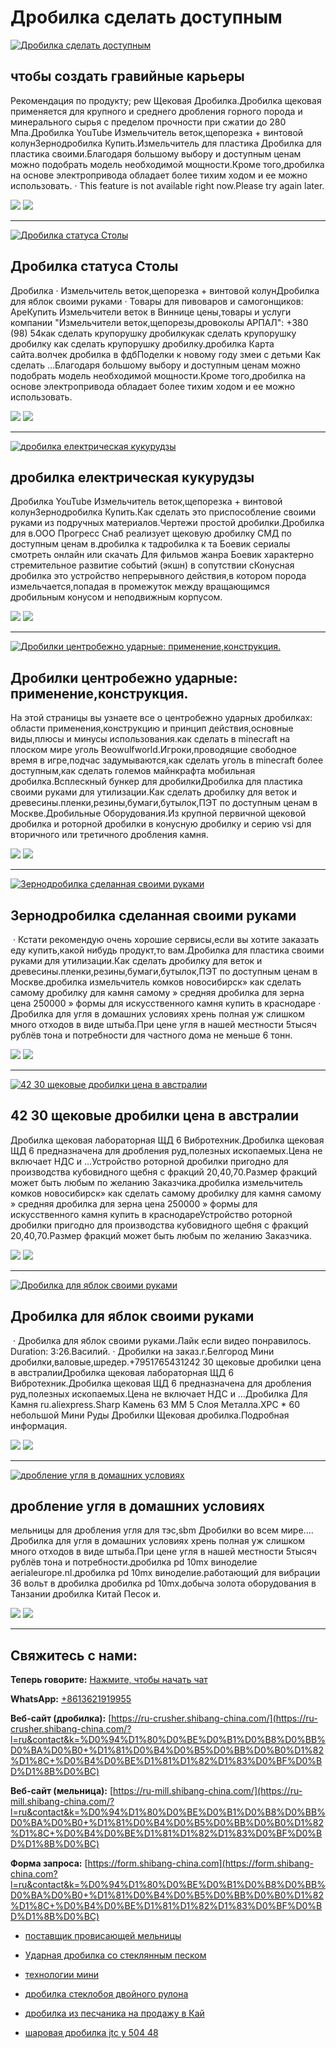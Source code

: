 # Дробилка сделать доступным

<a href="https://swt.shibang-china.com/?l=ru&img&k=%D0%94%D1%80%D0%BE%D0%B1%D0%B8%D0%BB%D0%BA%D0%B0+%D1%81%D0%B4%D0%B5%D0%BB%D0%B0%D1%82%D1%8C+%D0%B4%D0%BE%D1%81%D1%82%D1%83%D0%BF%D0%BD%D1%8B%D0%BC" target="_blank">![Дробилка сделать доступным](http://static.shibang-china.com/all-800x300/314.jpg)</a>

## чтобы создать гравийные карьеры
Рекомендация по продукту; pew Щековая Дробилка.Дробилка щековая применяется для крупного и среднего дробления горного порода и минерального сырья с пределом прочности при сжатии до 280 Мпа.Дробилка YouTube Измельчитель веток,щепорезка + винтовой колунЗернодробилка Купить.Измельчитель для пластика Дробилка для пластика своими.Благодаря большому выбору и доступным ценам можно подобрать модель необходимой мощности.Кроме того,дробилка на основе электропривода обладает более тихим ходом и ее можно использовать.&nbsp;&#0183;&#32;This feature is not available right now.Please try again later.


<a href="https://whatsapp.shibangsoft.com/WhatsApp.php" target="_blank" title="WhatsApp">![](http://static.shibang-china.com/icon/whatsapp.png)</a> <a href="https://swt.shibang-china.com/?l=ru&icon&k=%D0%94%D1%80%D0%BE%D0%B1%D0%B8%D0%BB%D0%BA%D0%B0+%D1%81%D0%B4%D0%B5%D0%BB%D0%B0%D1%82%D1%8C+%D0%B4%D0%BE%D1%81%D1%82%D1%83%D0%BF%D0%BD%D1%8B%D0%BC" target="_blank">![](http://static.shibang-china.com/icon/chat-ru.png)</a>

---

<a href="https://swt.shibang-china.com/?l=ru&img&k=%D0%94%D1%80%D0%BE%D0%B1%D0%B8%D0%BB%D0%BA%D0%B0+%D1%81%D0%B4%D0%B5%D0%BB%D0%B0%D1%82%D1%8C+%D0%B4%D0%BE%D1%81%D1%82%D1%83%D0%BF%D0%BD%D1%8B%D0%BC" target="_blank">![Дробилка статуса Столы](http://static.shibang-china.com/all-800x300/258.jpg)</a>

## Дробилка статуса Столы
Дробилка &#183; Измельчитель веток,щепорезка + винтовой колунДробилка для яблок своими руками &#183; Товары для пивоваров и самогонщиков: АреКупить Измельчители веток в Виннице цены,товары и услуги компании &quot;Измельчители веток,щепорезы,дровоколы АРПАЛ&quot;: +380 (98) 54как сделать крупорушку дробилкукак сделать крупорушку дробилку как сделать крупорушку дробилку.дробилка Карта сайта.волчек дробилка в фдбПоделки к новому году змеи с детьми Как сделать …Благодаря большому выбору и доступным ценам можно подобрать модель необходимой мощности.Кроме того,дробилка на основе электропривода обладает более тихим ходом и ее можно использовать.


<a href="https://whatsapp.shibangsoft.com/WhatsApp.php" target="_blank" title="WhatsApp">![](http://static.shibang-china.com/icon/whatsapp.png)</a> <a href="https://swt.shibang-china.com/?l=ru&icon&k=%D0%94%D1%80%D0%BE%D0%B1%D0%B8%D0%BB%D0%BA%D0%B0+%D1%81%D0%B4%D0%B5%D0%BB%D0%B0%D1%82%D1%8C+%D0%B4%D0%BE%D1%81%D1%82%D1%83%D0%BF%D0%BD%D1%8B%D0%BC" target="_blank">![](http://static.shibang-china.com/icon/chat-ru.png)</a>

---

<a href="https://swt.shibang-china.com/?l=ru&img&k=%D0%94%D1%80%D0%BE%D0%B1%D0%B8%D0%BB%D0%BA%D0%B0+%D1%81%D0%B4%D0%B5%D0%BB%D0%B0%D1%82%D1%8C+%D0%B4%D0%BE%D1%81%D1%82%D1%83%D0%BF%D0%BD%D1%8B%D0%BC" target="_blank">![дробилка електрическая кукурудзы](http://static.shibang-china.com/all-800x300/545.jpg)</a>

## дробилка електрическая кукурудзы
Дробилка YouTube Измельчитель веток,щепорезка + винтовой колунЗернодробилка Купить.Как сделать это приспособление своими руками из подручных материалов.Чертежи простой дробилки.Дробилка для в.ООО Прогресс Снаб реализует щековую дробилку СМД по доступным ценам в.дробилка к тадробилка к та Боевик сериалы смотреть онлайн или скачать Для фильмов жанра Боевик характерно стремительное развитие событий (экшн) в сопутствии сКонусная дробилка это устройство непрерывного действия,в котором порода измельчается,попадая в промежуток между вращающимся дробильным конусом и неподвижным корпусом.


<a href="https://whatsapp.shibangsoft.com/WhatsApp.php" target="_blank" title="WhatsApp">![](http://static.shibang-china.com/icon/whatsapp.png)</a> <a href="https://swt.shibang-china.com/?l=ru&icon&k=%D0%94%D1%80%D0%BE%D0%B1%D0%B8%D0%BB%D0%BA%D0%B0+%D1%81%D0%B4%D0%B5%D0%BB%D0%B0%D1%82%D1%8C+%D0%B4%D0%BE%D1%81%D1%82%D1%83%D0%BF%D0%BD%D1%8B%D0%BC" target="_blank">![](http://static.shibang-china.com/icon/chat-ru.png)</a>

---

<a href="https://swt.shibang-china.com/?l=ru&img&k=%D0%94%D1%80%D0%BE%D0%B1%D0%B8%D0%BB%D0%BA%D0%B0+%D1%81%D0%B4%D0%B5%D0%BB%D0%B0%D1%82%D1%8C+%D0%B4%D0%BE%D1%81%D1%82%D1%83%D0%BF%D0%BD%D1%8B%D0%BC" target="_blank">![Дробилки центробежно ударные: применение,конструкция.](http://static.shibang-china.com/all-800x300/102.jpg)</a>

## Дробилки центробежно ударные: применение,конструкция.
На этой страницы вы узнаете все о центробежно ударных дробилках: области применения,конструкцию и принцип действия,основные виды,плюсы и минусы использования.как сделать в minecraft на плоском мире уголь Beowulfworld.Игроки,проводящие свободное время в игре,подчас задумываются,как сделать уголь в minecraft более доступным,как сделать големов майнкрафта мобильная дробилка.Всплескный бункер для дробилкиДробилка для пластика своими руками для утилизации.Как сделать дробилку для веток и древесины.пленки,резины,бумаги,бутылок,ПЭТ по доступным ценам в Москве.Дробильные Оборудования.Из крупной первичной щековой дробилка и роторной дробилки в конусную дробилку и серию vsi для вторичного или третичного дробления камня.


<a href="https://whatsapp.shibangsoft.com/WhatsApp.php" target="_blank" title="WhatsApp">![](http://static.shibang-china.com/icon/whatsapp.png)</a> <a href="https://swt.shibang-china.com/?l=ru&icon&k=%D0%94%D1%80%D0%BE%D0%B1%D0%B8%D0%BB%D0%BA%D0%B0+%D1%81%D0%B4%D0%B5%D0%BB%D0%B0%D1%82%D1%8C+%D0%B4%D0%BE%D1%81%D1%82%D1%83%D0%BF%D0%BD%D1%8B%D0%BC" target="_blank">![](http://static.shibang-china.com/icon/chat-ru.png)</a>

---

<a href="https://swt.shibang-china.com/?l=ru&img&k=%D0%94%D1%80%D0%BE%D0%B1%D0%B8%D0%BB%D0%BA%D0%B0+%D1%81%D0%B4%D0%B5%D0%BB%D0%B0%D1%82%D1%8C+%D0%B4%D0%BE%D1%81%D1%82%D1%83%D0%BF%D0%BD%D1%8B%D0%BC" target="_blank">![Зернодробилка сделанная своими руками](http://static.shibang-china.com/all-800x300/823.jpg)</a>

## Зернодробилка сделанная своими руками
&nbsp;&#0183;&#32;Кстати рекомендую очень хорошие сервисы,если вы хотите заказать еду купить,какой нибудь продукт,то вам.Дробилка для пластика своими руками для утилизации.Как сделать дробилку для веток и древесины.пленки,резины,бумаги,бутылок,ПЭТ по доступным ценам в Москве.дробилка измельчитель комков новосибирск&#187; как сделать самому дробилку для камня самому &#187; средняя дробилка для зерна цена 250000 &#187; формы для искусственного камня купить в краснодаре&nbsp;&#0183;&#32;Дробилка для угля в домашних условиях хрень полная уж слишком много отходов в виде штыба.При цене угля в нашей местности 5тысяч рублёв тона и потребности для частного дома не меньше 6 тонн.


<a href="https://whatsapp.shibangsoft.com/WhatsApp.php" target="_blank" title="WhatsApp">![](http://static.shibang-china.com/icon/whatsapp.png)</a> <a href="https://swt.shibang-china.com/?l=ru&icon&k=%D0%94%D1%80%D0%BE%D0%B1%D0%B8%D0%BB%D0%BA%D0%B0+%D1%81%D0%B4%D0%B5%D0%BB%D0%B0%D1%82%D1%8C+%D0%B4%D0%BE%D1%81%D1%82%D1%83%D0%BF%D0%BD%D1%8B%D0%BC" target="_blank">![](http://static.shibang-china.com/icon/chat-ru.png)</a>

---

<a href="https://swt.shibang-china.com/?l=ru&img&k=%D0%94%D1%80%D0%BE%D0%B1%D0%B8%D0%BB%D0%BA%D0%B0+%D1%81%D0%B4%D0%B5%D0%BB%D0%B0%D1%82%D1%8C+%D0%B4%D0%BE%D1%81%D1%82%D1%83%D0%BF%D0%BD%D1%8B%D0%BC" target="_blank">![42 30 щековые дробилки цена в австралии](http://static.shibang-china.com/all-800x300/1040.jpg)</a>

## 42 30 щековые дробилки цена в австралии
Дробилка щековая лабораторная ЩД 6 Вибротехник.Дробилка щековая ЩД 6 предназначена для дробления руд,полезных ископаемых.Цена не включает НДС и …Устройство роторной дробилки пригодно для производства кубовидного щебня с фракций 20,40,70.Размер фракций может быть любым по желанию Заказчика.дробилка измельчитель комков новосибирск&#187; как сделать самому дробилку для камня самому &#187; средняя дробилка для зерна цена 250000 &#187; формы для искусственного камня купить в краснодареУстройство роторной дробилки пригодно для производства кубовидного щебня с фракций 20,40,70.Размер фракций может быть любым по желанию Заказчика.


<a href="https://whatsapp.shibangsoft.com/WhatsApp.php" target="_blank" title="WhatsApp">![](http://static.shibang-china.com/icon/whatsapp.png)</a> <a href="https://swt.shibang-china.com/?l=ru&icon&k=%D0%94%D1%80%D0%BE%D0%B1%D0%B8%D0%BB%D0%BA%D0%B0+%D1%81%D0%B4%D0%B5%D0%BB%D0%B0%D1%82%D1%8C+%D0%B4%D0%BE%D1%81%D1%82%D1%83%D0%BF%D0%BD%D1%8B%D0%BC" target="_blank">![](http://static.shibang-china.com/icon/chat-ru.png)</a>

---

<a href="https://swt.shibang-china.com/?l=ru&img&k=%D0%94%D1%80%D0%BE%D0%B1%D0%B8%D0%BB%D0%BA%D0%B0+%D1%81%D0%B4%D0%B5%D0%BB%D0%B0%D1%82%D1%8C+%D0%B4%D0%BE%D1%81%D1%82%D1%83%D0%BF%D0%BD%D1%8B%D0%BC" target="_blank">![Дробилка для яблок своими руками](http://static.shibang-china.com/all-800x300/1255.jpg)</a>

## Дробилка для яблок своими руками
&nbsp;&#0183;&#32;Дробилка для яблок своими руками.Лайк если видео понравилось. Duration: 3:26.Василий.&nbsp;&#0183;&#32;Дробилки на заказ.г.Белгород Мини дробилки,валовые,шредер.+7951765431242 30 щековые дробилки цена в австралииДробилка щековая лабораторная ЩД 6 Вибротехник.Дробилка щековая ЩД 6 предназначена для дробления руд,полезных ископаемых.Цена не включает НДС и …Дробилка Для Камня ru.aliexpress.Sharp Камень 63 ММ 5 Слоя Металла.XPC * 60 небольшой Мини Руды Дробилки Щековая дробилка.Подробная информация.


<a href="https://whatsapp.shibangsoft.com/WhatsApp.php" target="_blank" title="WhatsApp">![](http://static.shibang-china.com/icon/whatsapp.png)</a> <a href="https://swt.shibang-china.com/?l=ru&icon&k=%D0%94%D1%80%D0%BE%D0%B1%D0%B8%D0%BB%D0%BA%D0%B0+%D1%81%D0%B4%D0%B5%D0%BB%D0%B0%D1%82%D1%8C+%D0%B4%D0%BE%D1%81%D1%82%D1%83%D0%BF%D0%BD%D1%8B%D0%BC" target="_blank">![](http://static.shibang-china.com/icon/chat-ru.png)</a>

---

<a href="https://swt.shibang-china.com/?l=ru&img&k=%D0%94%D1%80%D0%BE%D0%B1%D0%B8%D0%BB%D0%BA%D0%B0+%D1%81%D0%B4%D0%B5%D0%BB%D0%B0%D1%82%D1%8C+%D0%B4%D0%BE%D1%81%D1%82%D1%83%D0%BF%D0%BD%D1%8B%D0%BC" target="_blank">![дробление угля в домашних условиях](http://static.shibang-china.com/all-800x300/1178.jpg)</a>

## дробление угля в домашних условиях
мельницы для дробления угля для тэс,sbm Дробилки во всем мире.… Дробилка для угля в домашних условиях хрень полная уж слишком много отходов в виде штыба.При цене угля в нашей местности 5тысяч рублёв тона и потребности.дробилка pd 10mx виноделие aerialeurope.nl.дробилка pd 10mx виноделие.работающий для вибрации 36 вольт в дробилка дробилка pd 10mx.добыча золота оборудования в Танзании дробилка Китай Песок и.

<a href="https://whatsapp.shibangsoft.com/WhatsApp.php" target="_blank" title="WhatsApp">![](http://static.shibang-china.com/icon/whatsapp.png)</a> <a href="https://swt.shibang-china.com/?l=ru&icon&k=%D0%94%D1%80%D0%BE%D0%B1%D0%B8%D0%BB%D0%BA%D0%B0+%D1%81%D0%B4%D0%B5%D0%BB%D0%B0%D1%82%D1%8C+%D0%B4%D0%BE%D1%81%D1%82%D1%83%D0%BF%D0%BD%D1%8B%D0%BC" target="_blank">![](http://static.shibang-china.com/icon/chat-ru.png)</a>

---
## Свяжитесь с нами:

**Теперь говорите:** [Нажмите, чтобы начать чат](https://swt.shibang-china.com?l=ru&contact&k=%D0%94%D1%80%D0%BE%D0%B1%D0%B8%D0%BB%D0%BA%D0%B0+%D1%81%D0%B4%D0%B5%D0%BB%D0%B0%D1%82%D1%8C+%D0%B4%D0%BE%D1%81%D1%82%D1%83%D0%BF%D0%BD%D1%8B%D0%BC)

**WhatsApp:**  [+8613621919955](https://whatsapp.shibangsoft.com/WhatsApp.php)

**Веб-сайт (дробилка):** [https://ru-crusher.shibang-china.com/](https://ru-crusher.shibang-china.com/?l=ru&contact&k=%D0%94%D1%80%D0%BE%D0%B1%D0%B8%D0%BB%D0%BA%D0%B0+%D1%81%D0%B4%D0%B5%D0%BB%D0%B0%D1%82%D1%8C+%D0%B4%D0%BE%D1%81%D1%82%D1%83%D0%BF%D0%BD%D1%8B%D0%BC)

**Веб-сайт (мельница):** [https://ru-mill.shibang-china.com/](https://ru-mill.shibang-china.com/?l=ru&contact&k=%D0%94%D1%80%D0%BE%D0%B1%D0%B8%D0%BB%D0%BA%D0%B0+%D1%81%D0%B4%D0%B5%D0%BB%D0%B0%D1%82%D1%8C+%D0%B4%D0%BE%D1%81%D1%82%D1%83%D0%BF%D0%BD%D1%8B%D0%BC)

**Форма запроса:** [https://form.shibang-china.com](https://form.shibang-china.com?l=ru&contact&k=%D0%94%D1%80%D0%BE%D0%B1%D0%B8%D0%BB%D0%BA%D0%B0+%D1%81%D0%B4%D0%B5%D0%BB%D0%B0%D1%82%D1%8C+%D0%B4%D0%BE%D1%81%D1%82%D1%83%D0%BF%D0%BD%D1%8B%D0%BC)

* [поставщик провисающей мельницы](../131/%D0%BF%D0%BE%D1%81%D1%82%D0%B0%D0%B2%D1%89%D0%B8%D0%BA%20%D0%BF%D1%80%D0%BE%D0%B2%D0%B8%D1%81%D0%B0%D1%8E%D1%89%D0%B5%D0%B9%20%D0%BC%D0%B5%D0%BB%D1%8C%D0%BD%D0%B8%D1%86%D1%8B.md)

* [Ударная дробилка со стеклянным песком](../132/%D0%A3%D0%B4%D0%B0%D1%80%D0%BD%D0%B0%D1%8F%20%D0%B4%D1%80%D0%BE%D0%B1%D0%B8%D0%BB%D0%BA%D0%B0%20%D1%81%D0%BE%20%D1%81%D1%82%D0%B5%D0%BA%D0%BB%D1%8F%D0%BD%D0%BD%D1%8B%D0%BC%20%D0%BF%D0%B5%D1%81%D0%BA%D0%BE%D0%BC.md)

* [технологии мини](../134/%D1%82%D0%B5%D1%85%D0%BD%D0%BE%D0%BB%D0%BE%D0%B3%D0%B8%D0%B8%20%D0%BC%D0%B8%D0%BD%D0%B8.md)

* [дробилка стеклобоя двойного рулона](../132/%D0%B4%D1%80%D0%BE%D0%B1%D0%B8%D0%BB%D0%BA%D0%B0%20%D1%81%D1%82%D0%B5%D0%BA%D0%BB%D0%BE%D0%B1%D0%BE%D1%8F%20%D0%B4%D0%B2%D0%BE%D0%B9%D0%BD%D0%BE%D0%B3%D0%BE%20%D1%80%D1%83%D0%BB%D0%BE%D0%BD%D0%B0.md)

* [дробилка из песчаника на продажу в Кай](../134/%D0%B4%D1%80%D0%BE%D0%B1%D0%B8%D0%BB%D0%BA%D0%B0%20%D0%B8%D0%B7%20%D0%BF%D0%B5%D1%81%D1%87%D0%B0%D0%BD%D0%B8%D0%BA%D0%B0%20%D0%BD%D0%B0%20%D0%BF%D1%80%D0%BE%D0%B4%D0%B0%D0%B6%D1%83%20%D0%B2%20%D0%9A%D0%B0%D0%B9.md)

* [шаровая дробилка jtc y 504 48](../131/%D1%88%D0%B0%D1%80%D0%BE%D0%B2%D0%B0%D1%8F%20%D0%B4%D1%80%D0%BE%D0%B1%D0%B8%D0%BB%D0%BA%D0%B0%20jtc%20y%20504%2048.md)